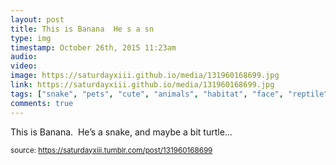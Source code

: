 ```yaml
---
layout: post
title: This is Banana  He s a sn
type: img
timestamp: October 26th, 2015 11:23am
audio: 
video: 
image: https://saturdayxiii.github.io/media/131960168699.jpg
link: https://saturdayxiii.github.io/media/131960168699.jpg
tags: ["snake", "pets", "cute", "animals", "habitat", "face", "reptile", "sunny", "cozy", "photography"]
comments: true
---
```


This is Banana.  He’s a snake, and maybe a bit turtle&hellip;
 
  
<small>source: https://saturdayxiii.tumblr.com/post/131960168699</small>